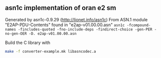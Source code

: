 ## asn1c implementation of oran e2 sm

Generated by asn1c-0.9.29 (http://lionet.info/asn1c)
From ASN.1 module "E2AP-PDU-Contents"
found in "e2ap-v01.00.00.asn"
`asn1c -fcompound-names -fincludes-quoted -fno-include-deps -findirect-choice -gen-PER -no-gen-OER -D. e2ap-v01.00.00.asn`

Build the C library with
```bash
make -f converter-example.mk libasncodec.a
```